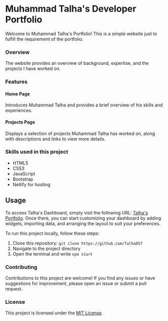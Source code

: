 # Muhammad Talha's Developer Portfolio

Welcome to Muhammad Talha's Portfolio! This is a simple website just to fulfill the requirement of the portfolio.

### Overview

The website provides an overview of background, expertise, and the projects I have worked on.

### Features

#### Home Page

Introduces Muhammad Talha and provides a brief overview of his skills and experiences.

#### Projects Page

Displays a selection of projects Muhammad Talha has worked on, along with descriptions and links to view more details.

### Skills used in this project

- HTML5
- CSS3
- JavaScript
- Bootstrap
- Netlify for hosting

## Usage

To access Talha's Dashboard, simply visit the following URL: [Talha's Portfolio](https://muhammadtalhadeveloper.netlify.app/). Once there, you can start customizing your dashboard by adding widgets, importing data, and arranging the layout to suit your preferences.

To run this project locally, follow these steps:

1. Clone this repository: `git clone https://github.com/Talha057`
2. Navigate to the project directory
3. Open the terminal and write `npm start`

### Contributing

Contributions to this project are welcome! If you find any issues or have suggestions for improvement, please open an issue or submit a pull request.

### License

This project is licensed under the [MIT License](LICENSE).
